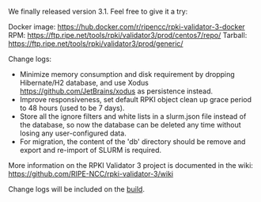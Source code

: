 

We finally released version 3.1. Feel free to give it a try:

Docker image: https://hub.docker.com/r/ripencc/rpki-validator-3-docker
RPM: https://ftp.ripe.net/tools/rpki/validator3/prod/centos7/repo/
Tarball: https://ftp.ripe.net/tools/rpki/validator3/prod/generic/

Change logs:

* Minimize memory consumption and disk requirement by dropping Hibernate/H2 database, and use Xodus https://github.com/JetBrains/xodus as persistence instead.
* Improve responsiveness, set default RPKI object clean up grace period to 48 hours (used to be 7 days).
* Store all the ignore filters and white lists in a slurm.json file instead of the database, so now the database can be deleted any time without losing any user-configured data.
* For migration, the content of the 'db' directory should be remove and export and re-import of SLURM is required.


More information on the RPKI Validator 3 project is documented in the wiki:
https://github.com/RIPE-NCC/rpki-validator-3/wiki

Change logs will be included on the [build](https://github.com/RIPE-NCC/rpki-validator-3/blob/master/rpki-validator/Changelog.txt).
